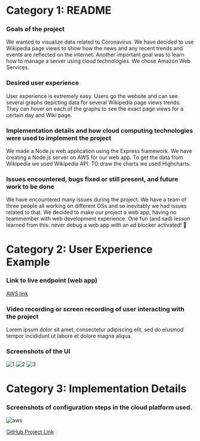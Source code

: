 
# Category 1: README
### Goals of the project
We wanted to visualize data related to Coronavirus. We have decided to use Wikipedia page views to show how the news and any recent trends and events are reflected on the internet. Another important goal was to learn how to manage a server using cloud technologies. We chose Amazon Web Services.
    
### Desired user experience
User experience is extremely easy. Users go the website and can see several graphs depicting data for several Wikipedia page views trends. They can hover on each of the graphs to see the exact page views for a certain day and Wiki page.
    
### Implementation details and how cloud computing technologies were used to implement the project
We made a Node.js web application using the Express framework.
We have creating a Node.js server on AWS for our web app.
To get the data from Wikipedia we used Wikipedia API.
TO draw the charts we used Highcharts.
    
### Issues encountered, bugs fixed or still present, and future work to be done
We have encountered many issues during the project. We have a team of three people all working on different OSs and so inevitably we had issues related to that. We decided to make our project a web app, having no teammember with web development experience. One fun (and sad) lesson learned from this: never debug a web app with an ad blocker activated! 😬

# Category 2: User Experience Example
### Link to live endpoint (web app)
[AWS link](http://ec2-18-219-148-210.us-east-2.compute.amazonaws.com/)
### Video recording or screen recording of user interacting with the project
Lorem ipsum dolor sit amet, consectetur adipiscing elit, sed do eiusmod tempor incididunt ut labore et dolore magna aliqua.
### Screenshots of the UI
![1](https://user-images.githubusercontent.com/43226922/79698650-1da31900-823f-11ea-80dc-357b46ead524.png)
![2](https://user-images.githubusercontent.com/43226922/79698649-1da31900-823f-11ea-9cc2-afe5d0d5304f.png)
![3](https://user-images.githubusercontent.com/43226922/79698648-1d0a8280-823f-11ea-9a33-881ea65258cb.png)

# Category 3: Implementation Details
### Screenshots of configuration steps in the cloud platform used.
![aws](https://user-images.githubusercontent.com/43226922/79698875-b71efa80-8240-11ea-901d-b2c740b8ee3b.png)

[GitHub Project Link](https://github.com/dariavoblikova/HACKit)
